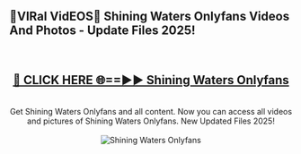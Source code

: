 <h2>🔴VIRal VidEOS🔴 Shining Waters Onlyfans Videos And Photos - Update Files 2025!</h2>
<br>
<div align="center">
<h2><a href="https://virallinks.top/odZfE0" rel="nofollow">🔴 CLICK HERE 🌐==►► Shining Waters Onlyfans</a></h2>
<br>
Get Shining Waters Onlyfans and all content. Now you can access all videos and pictures of Shining Waters Onlyfans. New Updated Files 2025!
<br>
<br>
<a href="https://virallinks.top/odZfE0" rel="nofollow" data-target="animated-image.originalLink"><img src="https://i.imgur.com/dJHk4Zq.gif)" alt="Shining Waters Onlyfans" style="max-width: 100%; display: inline-block;" data-target="animated-image.originalImage"></a>
</div>
<br>

